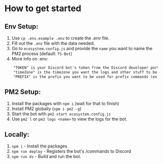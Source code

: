 # How to get started


## Env Setup: 
1. Use `cp .env.example .env` to create the .env file.
2. Fill out the `.env` file with the data needed. 
3. Go to `ecosystem.config.js` and provide the `name` you want to name the PM2 process (default: `TS-Bot`)
4. More info on .env: 
```txt
    "TOKEN" is your Discord bot's token from the Discord developer portal (here: https://discord.com/developers/applications)
    "timeZone" is the timezone you want the logs and other stuff to be in when posting to the console, etc. (full list here: https://en.wikipedia.org/wiki/List_of_tz_database_time_zones#List)
    "PREFIX" is the prefix you want to be used for prefix commands (ex: `!ping`)
```

## PM2 Setup: 
1. Install the packages with `npm i` (wait for that to finish)
2. Install PM2 globally (`npm i pm2 -g`)
3. Start the bot with `pm2 start ecosystem.config.js`
4. Use `pm2 l` or `pm2 logs <name>` to view the logs for the bot. 


## Locally: 
1. `npm i` - Install the packages
2. `npm run deploy` - Registers the bot's /commands to Discord
3. `npm run ds` - Build and run the bot. 